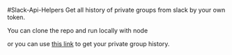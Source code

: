 #Slack-Api-Helpers
Get all history of private groups from slack by your own token.

You can clone the repo and run locally with node 

or you can use [this link](https://rawgit.com/keremtiryaki/Slack-Api-Helpers/master/public/index.html) to get your private group history.


